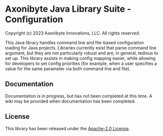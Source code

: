 # Axonibyte Java Library Suite - Configuration

Copyright (c) 2023 Axonibyte Innovations, LLC. All rights reserved.

This Java library handles command line and file-based configuration loading for
Java projects. Libraries currently exist that parse command line argument, but
they are not particularly robust and are, in general, tedious to set up. This
library assists in making config mapping easier, while allowing for developers
to set config priorities (for example, when a user specifies a value for the same
parameter via both command line and file).

## Documentation

Documentation is in progress, but has not been completed at this time. A wiki
may be provided when documentation has been completed.

## License

This library has been released under the [Apache-2.0 License](https://www.apache.org/licenses/LICENSE-2.0.html).
